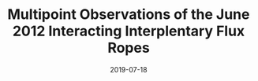 ---
title: "Multipoint Observations of the June 2012 Interacting Interplentary Flux Ropes"
collection: publications
permalink: /publication/2019-june-2012-frs
date: 2019-07-18
venue: 'Frontiers in Astronomy and Space Sciences'
link: 'https://doi.org/10.3389/fspas.2019.00050'
citation: 'Kilpua, E. K. J., Good, S. W., Palmerio, E., Asvestari, E., Lumme, E., Ala-Lahti, M., Kalliokoski, M. M. H., Morosan, D. E., Pomoell, J., Price, D. J., Magdalenić, J., Poedts. S., Futaana, Y., Multipoint Observations of the June 2012 Interacting Interplentary Flux Ropes, Frontiers in Astronomy and Space Sciences, 6, 50 (2019) doi: https://doi.org/10.3389/fspas.2019.00050'
---